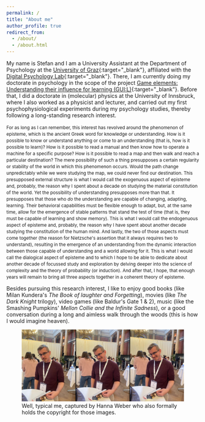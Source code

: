 ```yaml
---
permalink: /
title: "About me"
author_profile: true
redirect_from: 
  - /about/
  - /about.html
---
```


My name is Stefan and I am a University Assistant at the Department of Psychology at the [University of Graz](https://www.uni-graz.at/en/){:target="_blank"}, affiliated with the [Digital Psychology Lab](https://digilab.uni-graz.at/en/){:target="_blank"}. There, I am currently doing my doctorate in psychology in the scope of the project [Game elements: Understanding their influence for learning (GUI:L)](https://stefaneha.github.io/projects/game_elements/){:target="_blank"}. Before that, I did a doctorate in (molecular) physics at the University of Innsbruck, where I also worked as a physicist and lecturer, and carried out my first psychophysiological experiments during my psychology studies, thereby following a long-standing research interest.

<small>For as long as I can remember, this interest has revolved around the phenomenon of episteme, which is the ancient Greek word for knowledge or understanding. How is it possible to know or understand anything or come to an understanding (that is, how is it possible to learn)? How is it possible to read a manual and then know how to operate a machine for a specific purpose? How is it possible to read a map and then walk and reach a particular destination? The mere possibility of such a thing presupposes a certain regularity or stability of the world in which this phenomenon occurs. Would the path change unpredictably while we were studying the map, we could never find our destination. This presupposed external structure is what I would call the exogenuous aspect of episteme and, probably, the reason why I spent about a decade on studying the material constitution of the world. Yet the possibility of understanding presupposes more than that. It presupposes that those who *do* the understanding are capable of changing, adapting, learning. Their behavioral capabilities must be flexible enough to adapt, but, at the same time, allow for the emergence of stable patterns that stand the test of time (that is, they must be capable of learning and show memory). This is what I would call the endogenuous aspect of episteme and, probably, the reason why I have spent about another decade studying the constitution of the human mind. And lastly, the two of those aspects must come together (the reason for Nietzsche's assertion that it always requires two to understand), resulting in the emergence of an understanding from the dynamic interaction between those capable of understanding and a world allowing for it. This is what I would call the dialogical aspect of episteme and to which I hope to be able to dedicate about another decade of focussed study and exploration by delving deeper into the science of complexity and the theory of probability (or induction). And after that, I hope, that enough years will remain to bring all three aspects together in a coherent theory of episteme.</small>

Besides pursuing this research interest, I like to enjoy good books (like Milan Kundera's *The Book of laughter and Forgetting*), movies (like *The Dark Knight* trilogy), video games (like Baldur's Gate 1 & 2), music (like the Smashing Pumpkins' *Mellon Collie and the Infinite Sadness*), or a good conversation during a long and aimless walk through the woods (this is how I would imagine heaven). 

<figure>
  <img src="/images/DGPs_collage.jpg"/>
  <figcaption><footer>Well, typical me, captured by Hanna Weber who also formally holds the copyright for those images.</footer></figcaption>
</figure>